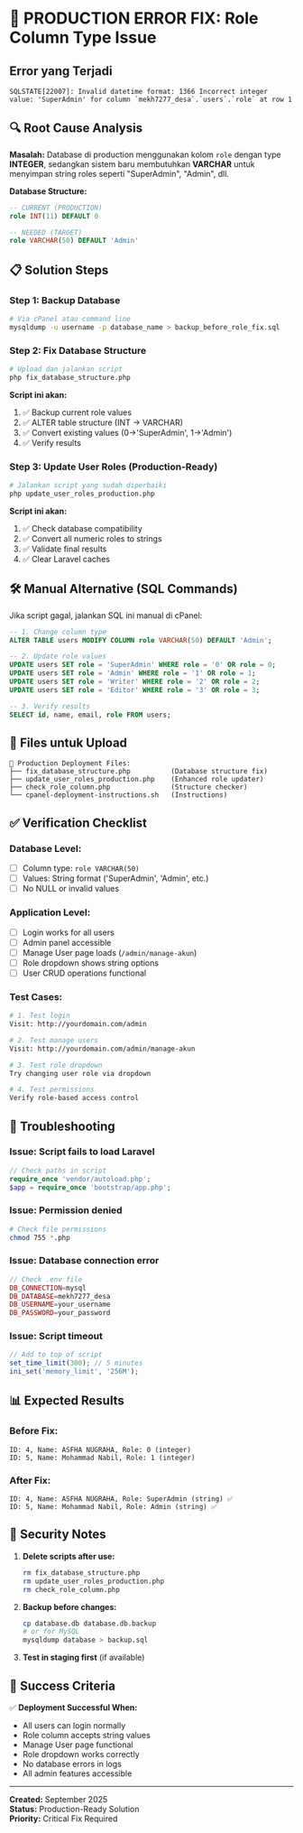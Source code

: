 # 🚨 PRODUCTION ERROR FIX: Role Column Type Issue

## Error yang Terjadi

```
SQLSTATE[22007]: Invalid datetime format: 1366 Incorrect integer value: 'SuperAdmin' for column `mekh7277_desa`.`users`.`role` at row 1
```

## 🔍 Root Cause Analysis

**Masalah:** Database di production menggunakan kolom `role` dengan type **INTEGER**, sedangkan sistem baru membutuhkan **VARCHAR** untuk menyimpan string roles seperti "SuperAdmin", "Admin", dll.

**Database Structure:**
```sql
-- CURRENT (PRODUCTION)
role INT(11) DEFAULT 0

-- NEEDED (TARGET)  
role VARCHAR(50) DEFAULT 'Admin'
```

## 📋 Solution Steps

### Step 1: Backup Database
```bash
# Via cPanel atau command line
mysqldump -u username -p database_name > backup_before_role_fix.sql
```

### Step 2: Fix Database Structure
```bash
# Upload dan jalankan script
php fix_database_structure.php
```

**Script ini akan:**
1. ✅ Backup current role values  
2. ✅ ALTER table structure (INT → VARCHAR)
3. ✅ Convert existing values (0→'SuperAdmin', 1→'Admin')
4. ✅ Verify results

### Step 3: Update User Roles (Production-Ready)
```bash
# Jalankan script yang sudah diperbaiki
php update_user_roles_production.php
```

**Script ini akan:**
1. ✅ Check database compatibility
2. ✅ Convert all numeric roles to strings
3. ✅ Validate final results
4. ✅ Clear Laravel caches

## 🛠️ Manual Alternative (SQL Commands)

Jika script gagal, jalankan SQL ini manual di cPanel:

```sql
-- 1. Change column type
ALTER TABLE users MODIFY COLUMN role VARCHAR(50) DEFAULT 'Admin';

-- 2. Update role values
UPDATE users SET role = 'SuperAdmin' WHERE role = '0' OR role = 0;
UPDATE users SET role = 'Admin' WHERE role = '1' OR role = 1; 
UPDATE users SET role = 'Writer' WHERE role = '2' OR role = 2;
UPDATE users SET role = 'Editor' WHERE role = '3' OR role = 3;

-- 3. Verify results
SELECT id, name, email, role FROM users;
```

## 📁 Files untuk Upload

```
📂 Production Deployment Files:
├── fix_database_structure.php          (Database structure fix)
├── update_user_roles_production.php    (Enhanced role updater)
├── check_role_column.php               (Structure checker)
└── cpanel-deployment-instructions.sh   (Instructions)
```

## ✅ Verification Checklist

### Database Level:
- [ ] Column type: `role VARCHAR(50)`
- [ ] Values: String format ('SuperAdmin', 'Admin', etc.)
- [ ] No NULL or invalid values

### Application Level:
- [ ] Login works for all users
- [ ] Admin panel accessible
- [ ] Manage User page loads (`/admin/manage-akun`)
- [ ] Role dropdown shows string options
- [ ] User CRUD operations functional

### Test Cases:
```bash
# 1. Test login
Visit: http://yourdomain.com/admin

# 2. Test manage users
Visit: http://yourdomain.com/admin/manage-akun  

# 3. Test role dropdown
Try changing user role via dropdown

# 4. Test permissions
Verify role-based access control
```

## 🚨 Troubleshooting

### Issue: Script fails to load Laravel
```php
// Check paths in script
require_once 'vendor/autoload.php';
$app = require_once 'bootstrap/app.php';
```

### Issue: Permission denied
```bash
# Check file permissions
chmod 755 *.php
```

### Issue: Database connection error  
```php
// Check .env file
DB_CONNECTION=mysql
DB_DATABASE=mekh7277_desa
DB_USERNAME=your_username
DB_PASSWORD=your_password
```

### Issue: Script timeout
```php
// Add to top of script
set_time_limit(300); // 5 minutes
ini_set('memory_limit', '256M');
```

## 📊 Expected Results

### Before Fix:
```
ID: 4, Name: ASFHA NUGRAHA, Role: 0 (integer)
ID: 5, Name: Mohammad Nabil, Role: 1 (integer)
```

### After Fix:
```
ID: 4, Name: ASFHA NUGRAHA, Role: SuperAdmin (string) ✅
ID: 5, Name: Mohammad Nabil, Role: Admin (string) ✅
```

## 🔐 Security Notes

1. **Delete scripts after use:**
   ```bash
   rm fix_database_structure.php
   rm update_user_roles_production.php
   rm check_role_column.php
   ```

2. **Backup before changes:**
   ```bash
   cp database.db database.db.backup
   # or for MySQL
   mysqldump database > backup.sql
   ```

3. **Test in staging first** (if available)

## 🎯 Success Criteria

✅ **Deployment Successful When:**
- All users can login normally
- Role column accepts string values
- Manage User page functional
- Role dropdown works correctly
- No database errors in logs
- All admin features accessible

---

**Created:** September 2025  
**Status:** Production-Ready Solution  
**Priority:** Critical Fix Required
